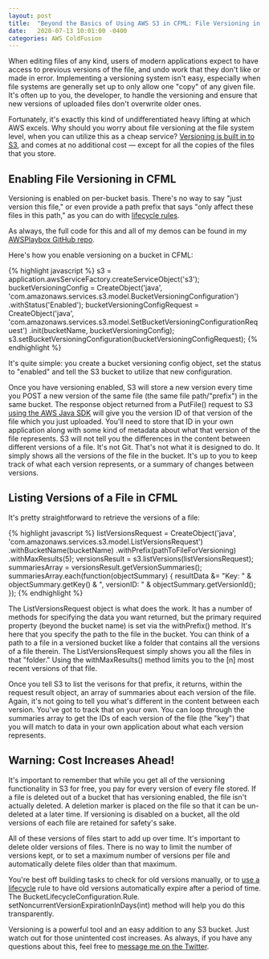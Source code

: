 ```yaml
---
layout: post
title:  "Beyond the Basics of Using AWS S3 in CFML: File Versioning in S3 Buckets"
date:   2020-07-13 10:01:00 -0400
categories: AWS ColdFusion
---
```


When editing files of any kind, users of modern applications expect to have access to previous versions of the file, and undo work that they don't like or made in error. Implementing a versioning system isn't easy, especially when file systems are generally set up to only allow one "copy" of any given file. It's often up to you, the developer, to handle the versioning and ensure that new versions of uploaded files don't overwrite older ones.

Fortunately, it's exactly this kind of undifferentiated heavy lifting at which AWS excels. Why should you worry about file versioning at the file system level, when you can utilize this as a cheap service? [Versioning is built in to S3](https://docs.aws.amazon.com/AmazonS3/latest/dev/Versioning.html), and comes at no additional cost &mdash; except for all the copies of the files that you store. 

## Enabling File Versioning in CFML

Versioning is enabled on per-bucket basis. There's no way to say "just version this file," or even provide a path prefix that says "only affect these files in this path," as you can do with [lifecycle rules](https://brianklaas.net/aws/coldfusion/2020/06/16/Beyond-Basics-S3-Lifecycle-Rules.html). 

As always, the full code for this and all of my demos can be found in my [AWSPlaybox GitHub repo](https://github.com/brianklaas/awsPlaybox).

Here's how you enable versioning on a bucket in CFML:

{% highlight javascript %}
s3 = application.awsServiceFactory.createServiceObject('s3');
bucketVersioningConfig = CreateObject('java', 'com.amazonaws.services.s3.model.BucketVersioningConfiguration')
    .withStatus('Enabled');
bucketVersioningConfigRequest = CreateObject('java', 'com.amazonaws.services.s3.model.SetBucketVersioningConfigurationRequest')
    .init(bucketName, bucketVersioningConfig);
s3.setBucketVersioningConfiguration(bucketVersioningConfigRequest);
{% endhighlight %}

It's quite simple: you create a bucket versioning config object, set the status to "enabled" and tell the S3 bucket to utilize that new configuration.

Once you have versioning enabled, S3 will store a new version every time you POST a new version of the same file (the same file path/"prefix") in the same bucket. The response object returned from a PutFile() request to S3 [using the AWS Java SDK](https://brianklaas.net/aws/coldfusion/2020/05/08/Beyond-Basics-S3-Upload-File-via-AWS-Java-SDK.html) will give you the version ID of that version of the file which you just uploaded. You'll need to store that ID in your own application along with some kind of metadata about what that version of the file represents. S3 will not tell you the differences in the content between different versions of a file. It's not Git. That's not what it is designed to do. It simply shows all the versions of the file in the bucket. It's up to you to keep track of what each version represents, or a summary of changes between versions.

## Listing Versions of a File in CFML

It's pretty straightforward to retrieve the versions of a file:

{% highlight javascript %}
listVersionsRequest = CreateObject('java', 'com.amazonaws.services.s3.model.ListVersionsRequest')
    .withBucketName(bucketName)
    .withPrefix(pathToFileForVersioning)
    .withMaxResults(5);
versionsResult = s3.listVersions(listVersionsRequest);
summariesArray = versionsResult.getVersionSummaries();
summariesArray.each(function(objectSummary) {
    resultData &= "Key: " & objectSummary.getKey() & ", versionID: " & objectSummary.getVersionId();
});
{% endhighlight %}

The ListVersionsRequest object is what does the work. It has a number of methods for specifying the data you want returned, but the primary required property (beyond the bucket name) is set via the withPrefix() method. It's here that you specify the path to the file in the bucket. You can think of a path to a file in a versioned bucket like a folder that contains all the versions of a file therein. The ListVersionsRequest simply shows you all the files in that "folder." Using the withMaxResults() method limits you to the [n] most recent versions of that file.

Once you tell S3 to list the verisons for that prefix, it returns, within the request result object, an array of summaries about each version of the file. Again, it's not going to tell you what's different in the content between each version. You've got to track that on your own. You can loop through the summaries array to get the IDs of each version of the file (the "key") that you will match to data in your own application about what each version represents. 

## Warning: Cost Increases Ahead!

It's important to remember that while you get all of the versioning functionality in S3 for free, you pay for every version of every file stored. If a file is deleted out of a bucket that has versioning enabled, the file isn't actually deleted. A deletion marker is placed on the file so that it can be un-deleted at a later time. If versioning is disabled on a bucket, all the old versions of each file are retained for safety's sake.

All of these versions of files start to add up over time. It's important to delete older versions of files. There is no way to limit the number of versions kept, or to set a maximum number of versions per file and automatically delete files older than that maximum. 

You're best off building tasks to check for old versions manually, or to [use a lifecycle](https://brianklaas.net/aws/coldfusion/2020/06/02/Beyond-Basics-S3-Storage-Classes.html) rule to have old versions automatically expire after a period of time. The BucketLifecycleConfiguration.Rule. setNoncurrentVersionExpirationInDays(int) method will help you do this transparently.

Versioning is a powerful tool and an easy addition to any S3 bucket. Just watch out for those unintented cost increases. As always, if you have any questions about this, feel free to [message me on the Twitter](https://twitter.com/brian_klaas).